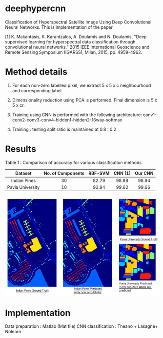 # deephypercnn
Classification of Hyperspectral Satellite Image Using Deep Convolutional Neural Networks. This is implementation of the paper 

[1] K. Makantasis, K. Karantzalos, A. Doulamis and N. Doulamis, "Deep supervised learning for hyperspectral data classification through convolutional neural networks," 2015 IEEE International Geoscience and Remote Sensing Symposium (IGARSS), Milan, 2015, pp. 4959-4962.

# Method details
1) For each non-zero labelled pixel, we extract 5 x 5 x c neighbourhood and corresponding label.

2) Dimensionality reduction using PCA is performed. Final dimension is 5 x 5 x cr.

3) Training using CNN is performed with the following architecture:
  conv1-conv2-conv3-conv4-hidden1-hidden2-16way-softmax
  
4) Training : testing split ratio is maintained at 0.8 : 0.2

# Results

Table 1 : Comparison of accuracy for various classification methods

|      Dataset     	| No. of Components 	| RBF-SVM 	| CNN [1] 	| Our CNN 	|
|:----------------:	|:-----------------:	|:-------:	|:-------:	|:-------:	|
|   Indian Pines   	|         30        	|  82.79  	|  98.88  	|  98.94  	|
| Pavia University 	|         10        	|  93.94  	|  99.62  	|  99.66  	|


![alt text](/Assets/Image_results.png "Classification results on both dataset. Only 16 non-zero labels are tested")

# Implementation
Data preparation : Matlab (Mat file)
CNN classification : Theano + Lasagne+ Nolearn
